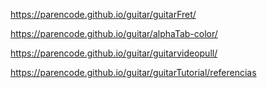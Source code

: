 https://parencode.github.io/guitar/guitarFret/

https://parencode.github.io/guitar/alphaTab-color/

https://parencode.github.io/guitar/guitarvideopull/

https://parencode.github.io/guitar/guitarTutorial/referencias
